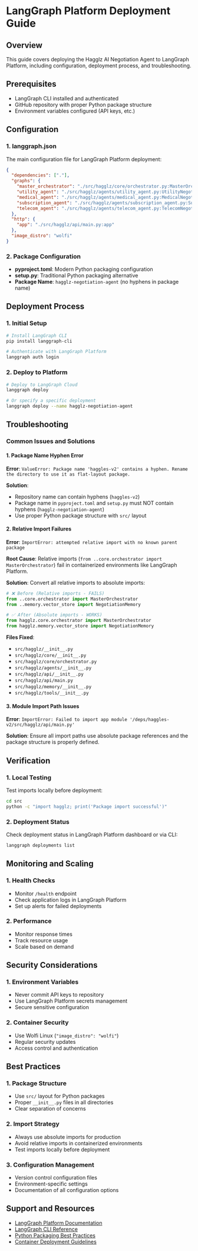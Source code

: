 # LangGraph Platform Deployment Guide

## Overview
This guide covers deploying the Hagglz AI Negotiation Agent to LangGraph Platform, including configuration, deployment process, and troubleshooting.

## Prerequisites
- LangGraph CLI installed and authenticated
- GitHub repository with proper Python package structure
- Environment variables configured (API keys, etc.)

## Configuration

### 1. langgraph.json
The main configuration file for LangGraph Platform deployment:

```json
{
  "dependencies": ["."],
  "graphs": {
    "master_orchestrator": "./src/hagglz/core/orchestrator.py:MasterOrchestrator",
    "utility_agent": "./src/hagglz/agents/utility_agent.py:UtilityNegotiationAgent",
    "medical_agent": "./src/hagglz/agents/medical_agent.py:MedicalNegotiationAgent",
    "subscription_agent": "./src/hagglz/agents/subscription_agent.py:SubscriptionNegotiationAgent",
    "telecom_agent": "./src/hagglz/agents/telecom_agent.py:TelecomNegotiationAgent"
  },
  "http": {
    "app": "./src/hagglz/api/main.py:app"
  },
  "image_distro": "wolfi"
}
```

### 2. Package Configuration
- **pyproject.toml**: Modern Python packaging configuration
- **setup.py**: Traditional Python packaging alternative
- **Package Name**: `hagglz-negotiation-agent` (no hyphens in package name)

## Deployment Process

### 1. Initial Setup
```bash
# Install LangGraph CLI
pip install langgraph-cli

# Authenticate with LangGraph Platform
langgraph auth login
```

### 2. Deploy to Platform
```bash
# Deploy to LangGraph Cloud
langgraph deploy

# Or specify a specific deployment
langgraph deploy --name hagglz-negotiation-agent
```

## Troubleshooting

### Common Issues and Solutions

#### 1. Package Name Hyphen Error
**Error**: `ValueError: Package name 'haggles-v2' contains a hyphen. Rename the directory to use it as flat-layout package.`

**Solution**: 
- Repository name can contain hyphens (`haggles-v2`)
- Package name in `pyproject.toml` and `setup.py` must NOT contain hyphens (`hagglz-negotiation-agent`)
- Use proper Python package structure with `src/` layout

#### 2. Relative Import Failures
**Error**: `ImportError: attempted relative import with no known parent package`

**Root Cause**: Relative imports (`from ..core.orchestrator import MasterOrchestrator`) fail in containerized environments like LangGraph Platform.

**Solution**: Convert all relative imports to absolute imports:
```python
# ❌ Before (Relative imports - FAILS)
from ..core.orchestrator import MasterOrchestrator
from ..memory.vector_store import NegotiationMemory

# ✅ After (Absolute imports - WORKS)
from hagglz.core.orchestrator import MasterOrchestrator
from hagglz.memory.vector_store import NegotiationMemory
```

**Files Fixed**:
- `src/hagglz/__init__.py`
- `src/hagglz/core/__init__.py`
- `src/hagglz/core/orchestrator.py`
- `src/hagglz/agents/__init__.py`
- `src/hagglz/api/__init__.py`
- `src/hagglz/api/main.py`
- `src/hagglz/memory/__init__.py`
- `src/hagglz/tools/__init__.py`

#### 3. Module Import Path Issues
**Error**: `ImportError: Failed to import app module '/deps/haggles-v2/src/hagglz/api/main.py'`

**Solution**: Ensure all import paths use absolute package references and the package structure is properly defined.

## Verification

### 1. Local Testing
Test imports locally before deployment:
```bash
cd src
python -c "import hagglz; print('Package import successful')"
```

### 2. Deployment Status
Check deployment status in LangGraph Platform dashboard or via CLI:
```bash
langgraph deployments list
```

## Monitoring and Scaling

### 1. Health Checks
- Monitor `/health` endpoint
- Check application logs in LangGraph Platform
- Set up alerts for failed deployments

### 2. Performance
- Monitor response times
- Track resource usage
- Scale based on demand

## Security Considerations

### 1. Environment Variables
- Never commit API keys to repository
- Use LangGraph Platform secrets management
- Secure sensitive configuration

### 2. Container Security
- Use Wolfi Linux (`"image_distro": "wolfi"`)
- Regular security updates
- Access control and authentication

## Best Practices

### 1. Package Structure
- Use `src/` layout for Python packages
- Proper `__init__.py` files in all directories
- Clear separation of concerns

### 2. Import Strategy
- Always use absolute imports for production
- Avoid relative imports in containerized environments
- Test imports locally before deployment

### 3. Configuration Management
- Version control configuration files
- Environment-specific settings
- Documentation of all configuration options

## Support and Resources

- [LangGraph Platform Documentation](https://docs.langchain.com/langgraph-platform/)
- [LangGraph CLI Reference](https://docs.langchain.com/langgraph-platform/deploy/cli)
- [Python Packaging Best Practices](https://packaging.python.org/guides/)
- [Container Deployment Guidelines](https://docs.langchain.com/langgraph-platform/deploy/container)
